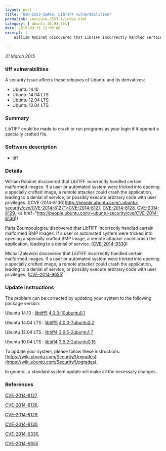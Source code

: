 ```yaml
---
layout: post
title: "USN-2553-1&#58; LibTIFF vulnerabilities"
permalink: /usn/usn-2553-1/index.html
category: [ ubuntu-10.04-lts]
date: 2015-03-31 12:00:00
excerpt: |
    William Robinet discovered that LibTIFF incorrectly handled certain malformed images. If a user or automated system were tricked into opening a specially crafted image, a remote attacker could crash the application, leading to a denial of service, or possibly execute arbitrary code with user privileges. ([CVE-2014-8130](http://people.ubuntu.com/~ubuntu-security/cve/CVE-2014-8127">CVE-2014-8127</a>, <a href="http://people.ubuntu.com/~ubuntu-security/cve/CVE-2014-8128">CVE-2014-8128</a>, <a href="http://people.ubuntu.com/~ubuntu-security/cve/CVE-2014-8129">CVE-2014-8129</a>, <a href="http://people.ubuntu.com/~ubuntu-security/cve/CVE-2014-8130))
    
--- 
```

 
 

*31 March 2015*

### tiff vulnerabilities

A security issue affects these releases of Ubuntu and its derivatives:

* Ubuntu 14.10
* Ubuntu 14.04 LTS
* Ubuntu 12.04 LTS
* Ubuntu 10.04 LTS

### Summary

LibTIFF could be made to crash or run programs as your login if it opened a specially crafted file.

### Software description

* tiff 

### Details

William Robinet discovered that LibTIFF incorrectly handled certain malformed images. If a user or automated system were tricked into opening a specially crafted image, a remote attacker could crash the application, leading to a denial of service, or possibly execute arbitrary code with user privileges. ([CVE-2014-8130](http://people.ubuntu.com/~ubuntu-security/cve/CVE-2014-8127">CVE-2014-8127</a>, <a href="http://people.ubuntu.com/~ubuntu-security/cve/CVE-2014-8128">CVE-2014-8128</a>, <a href="http://people.ubuntu.com/~ubuntu-security/cve/CVE-2014-8129">CVE-2014-8129</a>, <a href="http://people.ubuntu.com/~ubuntu-security/cve/CVE-2014-8130))

Paris Zoumpouloglou discovered that LibTIFF incorrectly handled certain malformed BMP images. If a user or automated system were tricked into opening a specially crafted BMP image, a remote attacker could crash the application, leading to a denial of service. ([CVE-2014-9330](http://people.ubuntu.com/~ubuntu-security/cve/CVE-2014-9330))

Michal Zalewski discovered that LibTIFF incorrectly handled certain malformed images. If a user or automated system were tricked into opening a specially crafted image, a remote attacker could crash the application, leading to a denial of service, or possibly execute arbitrary code with user privileges. ([CVE-2014-9655](http://people.ubuntu.com/~ubuntu-security/cve/CVE-2014-9655)) 

### Update instructions

The problem can be corrected by updating your system to the following package version:

Ubuntu 14.10
 : [libtiff5](https://launchpad.net/ubuntu/+source/tiff) <span> [4.0.3-10ubuntu0.1](https://launchpad.net/ubuntu/+source/tiff/4.0.3-10ubuntu0.1) </span> 

Ubuntu 14.04 LTS
 : [libtiff5](https://launchpad.net/ubuntu/+source/tiff) <span> [4.0.3-7ubuntu0.2](https://launchpad.net/ubuntu/+source/tiff/4.0.3-7ubuntu0.2) </span> 

Ubuntu 12.04 LTS
 : [libtiff4](https://launchpad.net/ubuntu/+source/tiff) <span> [3.9.5-2ubuntu1.7](https://launchpad.net/ubuntu/+source/tiff/3.9.5-2ubuntu1.7) </span> 

Ubuntu 10.04 LTS
 : [libtiff4](https://launchpad.net/ubuntu/+source/tiff) <span> [3.9.2-2ubuntu0.15](https://launchpad.net/ubuntu/+source/tiff/3.9.2-2ubuntu0.15) </span> 

To update your system, please follow these instructions: [https://wiki.ubuntu.com/Security/Upgrades](https://wiki.ubuntu.com/Security/Upgrades).

In general, a standard system update will make all the necessary changes. 

### References

 
 [CVE-2014-8127](http://people.ubuntu.com/~ubuntu-security/cve/CVE-2014-8127), 

 [CVE-2014-8128](http://people.ubuntu.com/~ubuntu-security/cve/CVE-2014-8128), 

 [CVE-2014-8129](http://people.ubuntu.com/~ubuntu-security/cve/CVE-2014-8129), 

 [CVE-2014-8130](http://people.ubuntu.com/~ubuntu-security/cve/CVE-2014-8130), 

 [CVE-2014-9330](http://people.ubuntu.com/~ubuntu-security/cve/CVE-2014-9330), 

 [CVE-2014-9655](http://people.ubuntu.com/~ubuntu-security/cve/CVE-2014-9655)
 

